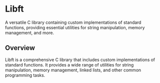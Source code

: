# Libft

A versatile C library containing custom implementations of standard functions, providing essential utilities for string manipulation, memory management, and more.

## Overview

Libft is a comprehensive C library that includes custom implementations of standard functions. It provides a wide range of utilities for string manipulation, memory management, linked lists, and other common programming tasks.

